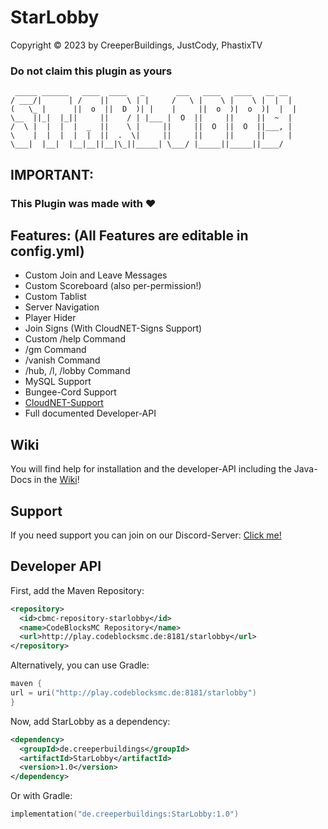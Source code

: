 # StarLobby
Copyright &copy; 2023 by CreeperBuildings, JustCody, PhastixTV

### Do not claim this plugin as yours



     _____ ______   ____  ____   _       ___   ____   ____   __ __ 
    / ___/|      | /    ||    \ | |     /   \ |    \ |    \ |  |  |
    (   \_ |      ||  o  ||  D  )| |    |     ||  o  )|  o  )|  |  |
    \__  ||_|  |_||     ||    / | |___ |  O  ||     ||     ||  ~  |
    /  \ |  |  |  |  _  ||    \ |     ||     ||  O  ||  O  ||___, |
    \    |  |  |  |  |  ||  .  \|     ||     ||     ||     ||     |
    \___|  |__|  |__|__||__|\_||_____| \___/ |_____||_____||____/


## IMPORTANT:
### This Plugin was made with &heartsuit;


## Features: (All Features are editable in config.yml)
- Custom Join and Leave Messages
- Custom Scoreboard (also per-permission!)
- Custom Tablist
- Server Navigation
- Player Hider
- Join Signs (With CloudNET-Signs Support)
- Custom /help Command
- /gm Command
- /vanish Command
- /hub, /l, /lobby Command
- MySQL Support
- Bungee-Cord Support
- [CloudNET-Support](https://cloudnetservice.eu/de/)
- Full documented Developer-API

## Wiki
You will find help for installation and the developer-API including the Java-Docs in the [Wiki](docs/general)!

## Support
If you need support you can join on our Discord-Server: [Click me!](https://dc.codeblocksmc.de/)

## Developer API
First, add the Maven Repository:
```XML
<repository>
  <id>cbmc-repository-starlobby</id>
  <name>CodeBlocksMC Repository</name>
  <url>http://play.codeblocksmc.de:8181/starlobby</url>
</repository>
```
Alternatively, you can use Gradle:
```KOTLIN
maven {
url = uri("http://play.codeblocksmc.de:8181/starlobby")
}
```

Now, add StarLobby as a dependency:
```XML
<dependency>
  <groupId>de.creeperbuildings</groupId>
  <artifactId>StarLobby</artifactId>
  <version>1.0</version>
</dependency>
```
Or with Gradle:
```KOTLIN
implementation("de.creeperbuildings:StarLobby:1.0")
```

